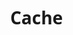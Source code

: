 # Cache

<!DOCTYPE html>
<html lang="pt-br">
    <head>
        <meta charset="UTF-8">
        <meta name="viewport" content="width=device-width, initial-scale=1.0">
        <title>Terceira Tentativa</title>
        <style>
            body {
                position: absolute;
                font-family: 'Segoe UI', Tahoma, Geneva, Verdana, sans-serif;
                margin-left: 30%;
                margin-right: 30%;
            }
            .clientes-table {
                border: 1px solid black;
            }
            .client-tr {
                border: 1px solid black
            }
            .itens-tabela {
                border: 1px solid black;
            }
            
        </style>
    </head>
    <body>
        <div id="tudo">
            <div id="cabecalho"></div>
        </div>
    </body>
    
    <script src="main.js"></script>
</html>